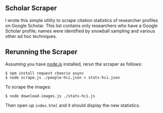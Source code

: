 Scholar Scraper
--------------------
I wrote this simple utility to scrape citation statistics of researcher profiles on Google Scholar. This list contains only researchers who have a Google Scholar profile; names were identified by snowball sampling and various other ad hoc techniques.


Rerunning the Scraper
---------------------

Assuming you have [node.js](http://nodejs.org/) installed, rerun the scraper as follows:

```
$ npm install request cheerio async
$ node scrape.js ./people-hci.json > stats-hci.json
```

To scrape the images:

```
$ node download-images.js ./stats-hci.js
```

Then open up `index.html` and it should display the new statistics.
